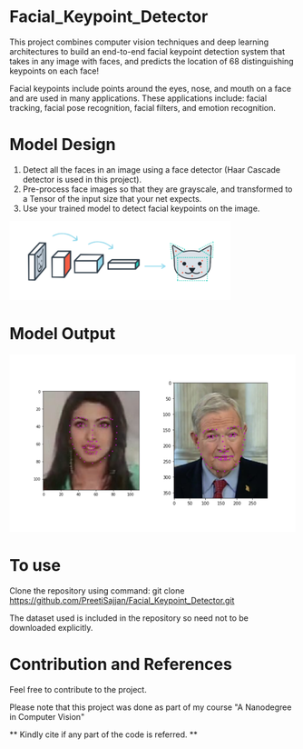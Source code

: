 # Facial_Keypoint_Detector

This project combines computer vision techniques and deep learning architectures to build an end-to-end facial keypoint detection system that takes in any image with faces, and predicts the location of 68 distinguishing keypoints on each face!

Facial keypoints include points around the eyes, nose, and mouth on a face and are used in many applications. These applications include: facial tracking, facial pose recognition, facial filters, and emotion recognition. 

# Model Design
1. Detect all the faces in an image using a face detector (Haar Cascade detector is used in this project).
2. Pre-process face images so that they are grayscale, and transformed to a Tensor of the input size that your net expects. 
3. Use your trained model to detect facial keypoints on the image.

![](images/Design.PNG)

# Model Output
![](images/key_pts_example.png)

# To use
Clone the repository using command: git clone https://github.com/PreetiSajjan/Facial_Keypoint_Detector.git

The dataset used is included in the repository so need not to be downloaded explicitly.

# Contribution and References

Feel free to contribute to the project.

Please note that this project was done as part of my course "A Nanodegree in Computer Vision"

** Kindly cite if any part of the code is referred. **
